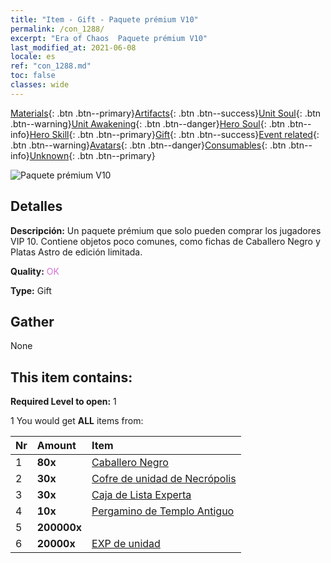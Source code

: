 ```yaml
---
title: "Item - Gift - Paquete prémium V10"
permalink: /con_1288/
excerpt: "Era of Chaos  Paquete prémium V10"
last_modified_at: 2021-06-08
locale: es
ref: "con_1288.md"
toc: false
classes: wide
---
```

 [Materials](/ItemsES/){: .btn .btn--primary}[Artifacts](/ItemsES/Artifacts/){: .btn .btn--success}[Unit Soul](/ItemsES/UnitSoul/){: .btn .btn--warning}[Unit Awakening](/ItemsES/UnitAwakening/){: .btn .btn--danger}[Hero Soul](/ItemsES/HeroSoul/){: .btn .btn--info}[Hero Skill](/ItemsES/HeroSkill/){: .btn .btn--primary}[Gift](/ItemsES/Gift/){: .btn .btn--success}[Event related](/ItemsES/Events/){: .btn .btn--warning}[Avatars](/ItemsES/Avatars/){: .btn .btn--danger}[Consumables](/ItemsES/Consumables/){: .btn .btn--info}[Unknown](/ItemsES/Unknown/){: .btn .btn--primary}

 ![Paquete prémium V10](/images/t/i_905010.png)

## Detalles
 **Descripción:** Un paquete prémium que solo pueden comprar los jugadores VIP 10. Contiene objetos poco comunes, como fichas de Caballero Negro y Platas Astro de edición limitada.

 **Quality:** <span style="color: #DA70D6">OK</span>

 **Type:** Gift

## Gather

  None

## This item contains:

 **Required Level to open:** 1

 1 You would get **ALL** items  from:

  | Nr | Amount |     Item    |
  |:---|:-------|:------------|
  | 1 |  **80x** | [Caballero Negro](/ItemsES/unt_213/) |  | 
  | 2 |  **30x** | [Cofre de unidad de Necrópolis](/ItemsES/con_1271/) |  | 
  | 3 |  **30x** | [Caja de Lista Experta](/ItemsES/con_760/) |  | 
  | 4 |  **10x** | [Pergamino de Templo Antiguo](/ItemsES/con_697/) |  | 
  | 5 |  **200000x** | <i class="fas fa-coins"/> |  | 
  | 6 |  **20000x** | [EXP de unidad](/ItemsES/con_902/) |  | 
